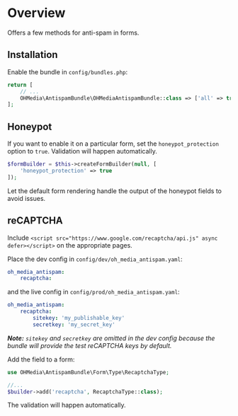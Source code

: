 Overview
========

Offers a few methods for anti-spam in forms.

Installation
------------

Enable the bundle in `config/bundles.php`:

```php
return [
    // ...
    OHMedia\AntispamBundle\OHMediaAntispamBundle::class => ['all' => true],
];
```


Honeypot
--------

If you want to enable it on a particular form, set the `honeypot_protection`
option to `true`. Validation will happen automatically.

```php
$formBuilder = $this->createFormBuilder(null, [
    'honeypot_protection' => true
]);
```

Let the default form rendering handle the output of the honeypot fields to avoid
issues.

reCAPTCHA
---------

Include `<script src="https://www.google.com/recaptcha/api.js" async defer></script>`
on the appropriate pages.

Place the dev config in `config/dev/oh_media_antispam.yaml`:

```yaml
oh_media_antispam:
    recaptcha:
```


and the live config in `config/prod/oh_media_antispam.yaml`:

```yaml
oh_media_antispam:
    recaptcha:
        sitekey: 'my_publishable_key'
        secretkey: 'my_secret_key'
```

_**Note:** `sitekey` and `secretkey` are omitted in the dev config because the bundle
will provide the test reCAPTCHA keys by default._

Add the field to a form:

```php
use OHMedia\AntispamBundle\Form\Type\RecaptchaType;

//...
$builder->add('recaptcha', RecaptchaType::class);
```

The validation will happen automatically.
